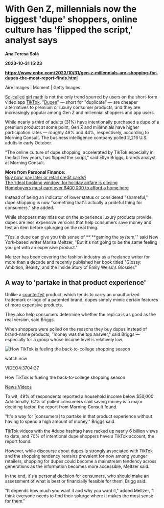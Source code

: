 # With Gen Z, millennials now the biggest 'dupe' shoppers, online culture has 'flipped the script,' analyst says
**Ana Teresa Solá**

**2023-10-31 15:23**

**https://www.cnbc.com/2023/10/31/gen-z-millennials-are-shopping-for-dupes-the-most-report-finds.html**

Aire Images | Moment | Getty Images

[So-called girl math](https://www.cnbc.com/2023/08/12/girl-math-how-cash-strapped-consumers-justify-luxury-purchases.html) is not the only trend spurred by users on the short-form video app [TikTok](https://www.cnbc.com/2023/10/27/college-grad-goes-viral-for-tiktok-about-9-to-5-schedule.html). "[Dupes](https://www.cnbc.com/2020/02/29/tiktok-teens-are-obsessed-with-fake-luxury-products.html)" — short for "duplicate" — are cheaper alternatives to premium or luxury consumer products, and they are increasingly popular among Gen Z and millennial shoppers and app users.

While nearly a third of adults (31%) have intentionally purchased a dupe of a premium product at some point, Gen Z and millennials have higher participation rates — roughly 49% and 44%, respectively, according to Morning Consult. The business intelligence company polled 2,216 U.S. adults in early October.

"The online culture of dupe shopping, accelerated by TikTok especially in the last few years, has flipped the script," said Ellyn Briggs, brands analyst at Morning Consult.

**More from Personal Finance:**  
[Buy now, pay later or retail credit cards?](https://www.cnbc.com/2023/10/26/how-to-pick-between-buy-now-pay-later-and-retail-credit-cards.html)  
[The ‘ideal booking window’ for holiday airfare is closing](https://www.cnbc.com/2023/10/13/when-to-book-your-holiday-airfare-before-prices-rise.html)  
[Homebuyers must earn over $400,000 to afford a home here](https://www.cnbc.com/2023/10/25/homebuyers-must-earn-400000-to-afford-a-home-in-these-metro-areas.html)

Instead of being an indicator of lower status or considered "shameful," dupe shopping is now "something that's actually a prideful thing for consumers," she added.

While shoppers may miss out on the experience luxury products provide, dupes are less expensive versions that help consumers save money and test an item before splurging on the real thing.

"Yes, a dupe can give you this sense of **'**gaming the system,'" said New York-based writer Marisa Meltzer, "But it's not going to be the same feeling you get with an expensive product."

Meltzer has been covering the fashion industry as a freelance writer for more than a decade and recently published her book titled "Glossy: Ambition, Beauty, and the Inside Story of Emily Weiss's Glossier."

A way to 'partake in that product experience'
---------------------------------------------

Unlike a [counterfeit](https://www.cnbc.com/2020/02/29/tiktok-teens-are-obsessed-with-fake-luxury-products.html) product, which tends to carry an unauthorized trademark or logo of a patented brand, dupes simply mimic certain features of more expensive products.

They also help consumers determine whether the replica is as good as the real version, said Briggs.

When shoppers were polled on the reasons they buy dupes instead of brand-name products, "money was the top answer," said Briggs — especially for a group whose income level is relatively low.

![How TikTok is fueling the back-to-college shopping season](https://image.cnbcfm.com/api/v1/image/106532376-15892353373142018-12-11t210429z_1042735456_rc148ec22990_rtrmadp_3_usa-holidayshopping.jpg?v=1693002832&w=750&h=422&vtcrop=y)

watch now

VIDEO4:3704:37

How TikTok is fueling the back-to-college shopping season

[News Videos](https://www.cnbc.com/news-videos/)

To wit, 49% of respondents reported a household income below $50,000. Additionally, 67% of polled consumers said saving money is a major deciding factor, the report from Morning Consult found.

"It's a way for \[consumers\] to partake in that product experience without having to spend a high amount of money," Briggs said.

TikTok videos with the #dupe hashtag have racked up nearly 6 billion views to date, and 70% of intentional dupe shoppers have a TikTok account, the report found.

However, while discourse about dupes is strongly associated with TikTok and the shopping tendency remains prevalent for now among younger retailers, shopping for dupes could become a mainstream tendency across generations as the information becomes more accessible, Meltzer said.

In the end, it's a personal decision for consumers, who should make an assessment of what is best or financially feasible for them, Brigg said.

"It depends how much you want it and why you want it," added Meltzer, "I think everyone needs to find their splurge where it makes the most sense for them."